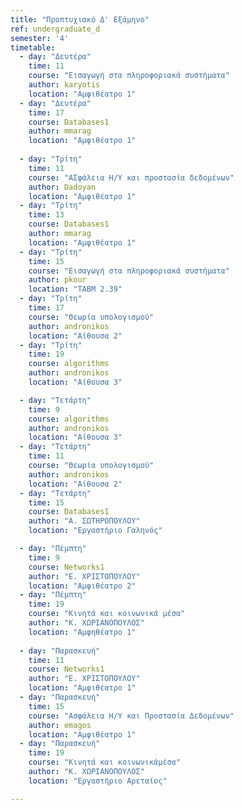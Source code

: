 ```yaml
---
title: "Προπτυχιακό Δ' Εξάμηνο"
ref: undergraduate_d
semester: '4'
timetable:
  - day: "Δευτέρα"
    time: 11
    course: "Εισαγωγή στα πληροφοριακά συστήματα"
    author: karyotis
    location: "Αμφιθέατρο 1"
  - day: "Δευτέρα"
    time: 17
    course: Databases1
    author: mmarag
    location: "Αμφιθέατρο 1"
    
  - day: "Τρίτη"
    time: 11
    course: "ΑΣφάλεια Η/Υ και προστασία δεδομένων"
    author: Dadoyan
    location: "Αμφιθέατρο 1"
  - day: "Τρίτη"
    time: 13
    course: Databases1
    author: mmarag
    location: "Αμφιθέατρο 1"
  - day: "Τρίτη"
    time: 15
    course: "Εισαγωγή στα πληροφοριακά συστήματα"
    author: pkour
    location: "ΤΑΒΜ 2.39"
  - day: "Τρίτη"
    time: 17
    course: "Θεωρία υπολογισμού"
    author: andronikos
    location: "Αίθουσα 2"
  - day: "Τρίτη"
    time: 19
    course: algorithms
    author: andronikos
    location: "Αίθουσα 3"

  - day: "Τετάρτη"
    time: 9
    course: algorithms
    author: andronikos
    location: "Αίθουσα 3"
  - day: "Τετάρτη"
    time: 11
    course: "Θεωρία υπολογισμού"
    author: andronikos
    location: "Αίθουσα 2"
  - day: "Τετάρτη"
    time: 15
    course: Databases1
    author: "Α. ΣΩΤΗΡΟΠΟΥΛΟΥ"
    location: "Εργαστήριο Γαληνός"

  - day: "Πέμπτη"
    time: 9
    course: Networks1
    author: "Ε. ΧΡΙΣΤΟΠΟΥΛΟΥ"
    location: "Αμφιθέατρο 2"
  - day: "Πέμπτη"
    time: 19
    course: "Κινητά και κοινωνικά μέσα"
    author: "Κ. ΧΩΡΙΑΝΟΠΟΥΛΟΣ"
    location: "Αμφηθέατρο 1"
  
  - day: "Παρασκευή"
    time: 11
    course: Networks1
    author: "Ε. ΧΡΙΣΤΟΠΟΥΛΟΥ"
    location: "Αμφιθέατρο 1"
  - day: "Παρασκευή"
    time: 15
    course: "Ασφάλεια Η/Υ και Προστασία Δεδομένων"
    author: emagos
    location: "Αμφιθέατρο 1"
  - day: "Παρασκευή"
    time: 19
    course: "Κινητά και κοινωνικάμέσα"
    author: "Κ. ΧΩΡΙΑΝΟΠΟΥΛΟΣ"
    location: "Εργαστήριο Αρεταίος"

---
```


